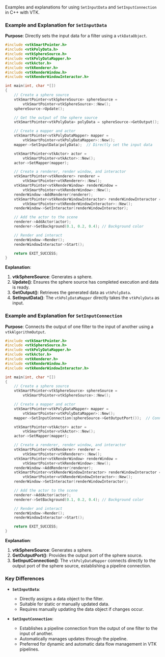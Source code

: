 


Examples and explanations for using `SetInputData` and `SetInputConnection` in C++ with VTK.

### Example and Explanation for `SetInputData`

**Purpose**: Directly sets the input data for a filter using a `vtkDataObject`.

```cpp
#include <vtkSmartPointer.h>
#include <vtkPolyData.h>
#include <vtkSphereSource.h>
#include <vtkPolyDataMapper.h>
#include <vtkActor.h>
#include <vtkRenderer.h>
#include <vtkRenderWindow.h>
#include <vtkRenderWindowInteractor.h>

int main(int, char *[])
{
    // Create a sphere source
    vtkSmartPointer<vtkSphereSource> sphereSource =
        vtkSmartPointer<vtkSphereSource>::New();
    sphereSource->Update();

    // Get the output of the sphere source
    vtkSmartPointer<vtkPolyData> polyData = sphereSource->GetOutput();

    // Create a mapper and actor
    vtkSmartPointer<vtkPolyDataMapper> mapper =
        vtkSmartPointer<vtkPolyDataMapper>::New();
    mapper->SetInputData(polyData);  // Directly set the input data

    vtkSmartPointer<vtkActor> actor =
        vtkSmartPointer<vtkActor>::New();
    actor->SetMapper(mapper);

    // Create a renderer, render window, and interactor
    vtkSmartPointer<vtkRenderer> renderer =
        vtkSmartPointer<vtkRenderer>::New();
    vtkSmartPointer<vtkRenderWindow> renderWindow =
        vtkSmartPointer<vtkRenderWindow>::New();
    renderWindow->AddRenderer(renderer);
    vtkSmartPointer<vtkRenderWindowInteractor> renderWindowInteractor =
        vtkSmartPointer<vtkRenderWindowInteractor>::New();
    renderWindow->SetInteractor(renderWindowInteractor);

    // Add the actor to the scene
    renderer->AddActor(actor);
    renderer->SetBackground(0.1, 0.2, 0.4); // Background color

    // Render and interact
    renderWindow->Render();
    renderWindowInteractor->Start();

    return EXIT_SUCCESS;
}
```

**Explanation**:
1. **vtkSphereSource**: Generates a sphere.
2. **Update()**: Ensures the sphere source has completed execution and data is ready.
3. **GetOutput()**: Retrieves the generated data as `vtkPolyData`.
4. **SetInputData()**: The `vtkPolyDataMapper` directly takes the `vtkPolyData` as input.

### Example and Explanation for `SetInputConnection`

**Purpose**: Connects the output of one filter to the input of another using a `vtkAlgorithmOutput`.

```cpp
#include <vtkSmartPointer.h>
#include <vtkSphereSource.h>
#include <vtkPolyDataMapper.h>
#include <vtkActor.h>
#include <vtkRenderer.h>
#include <vtkRenderWindow.h>
#include <vtkRenderWindowInteractor.h>

int main(int, char *[])
{
    // Create a sphere source
    vtkSmartPointer<vtkSphereSource> sphereSource =
        vtkSmartPointer<vtkSphereSource>::New();

    // Create a mapper and actor
    vtkSmartPointer<vtkPolyDataMapper> mapper =
        vtkSmartPointer<vtkPolyDataMapper>::New();
    mapper->SetInputConnection(sphereSource->GetOutputPort());  // Connect output to input

    vtkSmartPointer<vtkActor> actor =
        vtkSmartPointer<vtkActor>::New();
    actor->SetMapper(mapper);

    // Create a renderer, render window, and interactor
    vtkSmartPointer<vtkRenderer> renderer =
        vtkSmartPointer<vtkRenderer>::New();
    vtkSmartPointer<vtkRenderWindow> renderWindow =
        vtkSmartPointer<vtkRenderWindow>::New();
    renderWindow->AddRenderer(renderer);
    vtkSmartPointer<vtkRenderWindowInteractor> renderWindowInteractor =
        vtkSmartPointer<vtkRenderWindowInteractor>::New();
    renderWindow->SetInteractor(renderWindowInteractor);

    // Add the actor to the scene
    renderer->AddActor(actor);
    renderer->SetBackground(0.1, 0.2, 0.4); // Background color

    // Render and interact
    renderWindow->Render();
    renderWindowInteractor->Start();

    return EXIT_SUCCESS;
}
```

**Explanation**:
1. **vtkSphereSource**: Generates a sphere.
2. **GetOutputPort()**: Provides the output port of the sphere source.
3. **SetInputConnection()**: The `vtkPolyDataMapper` connects directly to the output port of the sphere source, establishing a pipeline connection.

### Key Differences
- **`SetInputData`**: 
  - Directly assigns a data object to the filter.
  - Suitable for static or manually updated data.
  - Requires manually updating the data object if changes occur.

- **`SetInputConnection`**:
  - Establishes a pipeline connection from the output of one filter to the input of another.
  - Automatically manages updates through the pipeline.
  - Preferred for dynamic and automatic data flow management in VTK pipelines.
